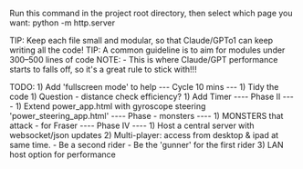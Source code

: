 
Run this command in the project root directory, then select which page you want:
	python -m http.server

TIP: Keep each file small and modular, so that Claude/GPTo1 can keep writing all the code!
TIP: A common guideline is to aim for modules under 300–500 lines of code
	NOTE: - This is where Claude/GPT performance starts to falls off, so it's a great rule to stick with!!!


TODO:
	1) Add 'fullscreen mode' to help 
	--- Cycle 10 mins ---
	1) Tidy the code
	1) Question - distance check efficiency?
	1) Add Timer
	---- Phase II  ----
	1) Extend power_app.html with gyroscope steering 'power_steering_app.html'
	---- Phase - monsters ----
	1) MONSTERS that attack - for Fraser
	---- Phase IV  ----
	1) Host a central server with websocket/json updates 
	2) Multi-player: access from desktop & ipad at same time.
		- Be a second rider
		- Be the 'gunner' for the first rider
	3) LAN host option for performance 


